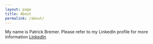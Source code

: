 ```yaml
---
layout: page
title: About
permalink: /about/
---
```


My name is Patrick Bremer. Please refer to my LinkedIn profile for more information
[LinkedIn](www.linkedin.com/in/patrick-bremer-1b358a124)
